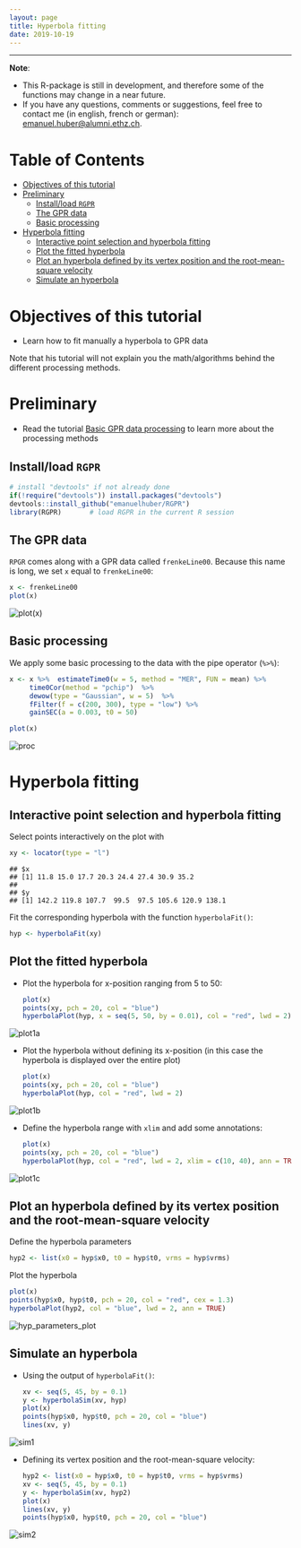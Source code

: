 ```yaml
---
layout: page
title: Hyperbola fitting
date: 2019-10-19
---
```


<!--
"/media/huber/Elements/UNIBAS/software/codeR/package_RGPR/RGPR-gh-pages/2014_04_25_frenke"
"G:/UNIBAS/software/codeR/package_RGPR/RGPR-gh-pages/2014_04_25_frenke"
-->

------------------------------------------------------------------------

**Note**:

-   This R-package is still in development, and therefore some of the functions may change in a near future.
-   If you have any questions, comments or suggestions, feel free to contact me (in english, french or german): <emanuel.huber@alumni.ethz.ch>.

Table of Contents
=================

-   [Objectives of this tutorial](#objectives-of-this-tutorial)
-   [Preliminary](#preliminary)
    -   [Install/load `RGPR`](#installload-rgpr)
    -   [The GPR data](#the-gpr-data)
    -   [Basic processing](#basic-processing)
-   [Hyperbola fitting](#hyperbola-fitting)
    -   [Interactive point selection and hyperbola fitting](#interactive-point-selection-and-hyperbola-fitting)
    -   [Plot the fitted hyperbola](#plot-the-fitted-hyperbola)
    -   [Plot an hyperbola defined by its vertex position and the root-mean-square velocity](#plot-an-hyperbola-defined-by-its-vertex-position-and-the-root-mean-square-velocity)
    -   [Simulate an hyperbola](#simulate-an-hyperbola)

Objectives of this tutorial
===========================

-   Learn how to fit manually a hyperbola to GPR data

Note that his tutorial will not explain you the math/algorithms behind the different processing methods.

Preliminary
===========

-   Read the tutorial [Basic GPR data processing](http://emanuelhuber.github.io/RGPR/01_RGPR_tutorial_basic-processing/) to learn more about the processing methods

Install/load `RGPR`
-------------------

``` r
# install "devtools" if not already done
if(!require("devtools")) install.packages("devtools")
devtools::install_github("emanuelhuber/RGPR")
library(RGPR)       # load RGPR in the current R session
```

The GPR data
------------

`RPGR` comes along with a GPR data called `frenkeLine00`. Because this name is long, we set `x` equal to `frenkeLine00`:

``` r
x <- frenkeLine00
plot(x)
```

![plot(x)](07_RGPR_tutorial_hyperbola_fitting_tp_files/figure-markdown_github/x-1.png)

Basic processing
----------------

We apply some basic processing to the data with the pipe operator (`%>%`):

``` r
x <- x %>%  estimateTime0(w = 5, method = "MER", FUN = mean) %>%
     time0Cor(method = "pchip")  %>%
     dewow(type = "Gaussian", w = 5)  %>%
     fFilter(f = c(200, 300), type = "low") %>%
     gainSEC(a = 0.003, t0 = 50)

plot(x)
```

![proc](07_RGPR_tutorial_hyperbola_fitting_tp_files/figure-markdown_github/proc-1.png)

Hyperbola fitting
=================

Interactive point selection and hyperbola fitting
-------------------------------------------------

Select points interactively on the plot with

``` r
xy <- locator(type = "l")
```

    ## $x
    ## [1] 11.8 15.0 17.7 20.3 24.4 27.4 30.9 35.2
    ##
    ## $y
    ## [1] 142.2 119.8 107.7  99.5  97.5 105.6 120.9 138.1

Fit the corresponding hyperbola with the function `hyperbolaFit()`:

``` r
hyp <- hyperbolaFit(xy)
```

Plot the fitted hyperbola
-------------------------

-   Plot the hyperbola for x-position ranging from 5 to 50:

    ``` r
    plot(x)
    points(xy, pch = 20, col = "blue")
    hyperbolaPlot(hyp, x = seq(5, 50, by = 0.01), col = "red", lwd = 2)
    ```

![plot1a](07_RGPR_tutorial_hyperbola_fitting_tp_files/figure-markdown_github/plot1a-1.png)

-   Plot the hyperbola without defining its x-position (in this case the hyperbola is displayed over the entire plot)

    ``` r
    plot(x)
    points(xy, pch = 20, col = "blue")
    hyperbolaPlot(hyp, col = "red", lwd = 2)
    ```

![plot1b](07_RGPR_tutorial_hyperbola_fitting_tp_files/figure-markdown_github/plot1b-1.png)

-   Define the hyperbola range with `xlim` and add some annotations:

    ``` r
    plot(x)
    points(xy, pch = 20, col = "blue")
    hyperbolaPlot(hyp, col = "red", lwd = 2, xlim = c(10, 40), ann = TRUE)
    ```

![plot1c](07_RGPR_tutorial_hyperbola_fitting_tp_files/figure-markdown_github/plot1c-1.png)

Plot an hyperbola defined by its vertex position and the root-mean-square velocity
----------------------------------------------------------------------------------

Define the hyperbola parameters

``` r
hyp2 <- list(x0 = hyp$x0, t0 = hyp$t0, vrms = hyp$vrms)
```

Plot the hyperbola

``` r
plot(x)
points(hyp$x0, hyp$t0, pch = 20, col = "red", cex = 1.3)
hyperbolaPlot(hyp2, col = "blue", lwd = 2, ann = TRUE)
```

![hyp\_parameters\_plot](07_RGPR_tutorial_hyperbola_fitting_tp_files/figure-markdown_github/hyp2_plot-1.png)

Simulate an hyperbola
---------------------

-   Using the output of `hyperbolaFit()`:

    ``` r
    xv <- seq(5, 45, by = 0.1)
    y <- hyperbolaSim(xv, hyp)
    plot(x)
    points(hyp$x0, hyp$t0, pch = 20, col = "blue")
    lines(xv, y)
    ```

![sim1](07_RGPR_tutorial_hyperbola_fitting_tp_files/figure-markdown_github/sim1-1.png)

-   Defining its vertex position and the root-mean-square velocity:

    ``` r
    hyp2 <- list(x0 = hyp$x0, t0 = hyp$t0, vrms = hyp$vrms)
    xv <- seq(5, 45, by = 0.1)
    y <- hyperbolaSim(xv, hyp2)
    plot(x)
    lines(xv, y)
    points(hyp$x0, hyp$t0, pch = 20, col = "blue")
    ```

![sim2](07_RGPR_tutorial_hyperbola_fitting_tp_files/figure-markdown_github/sim2-1.png)
